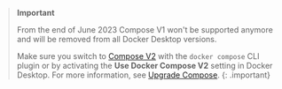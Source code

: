 > **Important**
>
> From the end of June 2023 Compose V1 won't be supported anymore and will be removed from all Docker Desktop versions.
>
> Make sure you switch to [Compose V2](/compose/compose-file/) with the `docker compose` CLI plugin or by activating the **Use Docker Compose V2** setting in Docker Desktop. For more information, see [Upgrade Compose](/compose/upgrade/).
{: .important}